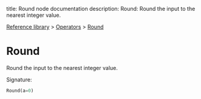 title: Round node documentation
description: Round: Round the input to the nearest integer value.

[Reference library](../../index.md) > [Operators](../index.md) > [Round](index.md)

# Round

Round the input to the nearest integer value.

Signature:
```python
Round(a=0)
```
